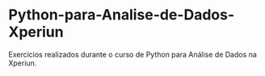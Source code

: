 # Python-para-Analise-de-Dados-Xperiun
Exercícios realizados durante o curso de Python para Análise de Dados na Xperiun.
